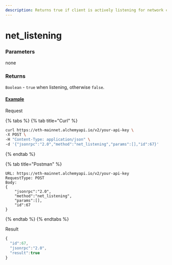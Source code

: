 ```yaml
---
description: Returns true if client is actively listening for network connections.
---
```


# net_listening

### **Parameters**

none

### **Returns**

`Boolean` - `true` when listening, otherwise `false`.

#### ****[**Example**](https://composer.alchemyapi.io/?composer_state=%7B%22network%22%3A0%2C%22methodName%22%3A%22net_listening%22%2C%22paramValues%22%3A%5B%5D%7D)****

Request

{% tabs %}
{% tab title="Curl" %}
```bash
curl https://eth-mainnet.alchemyapi.io/v2/your-api-key \
-X POST \
-H "Content-Type: application/json" \
-d '{"jsonrpc":"2.0","method":"net_listening","params":[],"id":67}'
```
{% endtab %}

{% tab title="Postman" %}
```http
URL: https://eth-mainnet.alchemyapi.io/v2/your-api-key
RequestType: POST
Body: 
{
    "jsonrpc":"2.0",
    "method":"net_listening",
    "params":[],
    "id":67
}
```
{% endtab %}
{% endtabs %}

Result

```javascript
{
  "id":67,
  "jsonrpc":"2.0",
  "result":true
}
```
